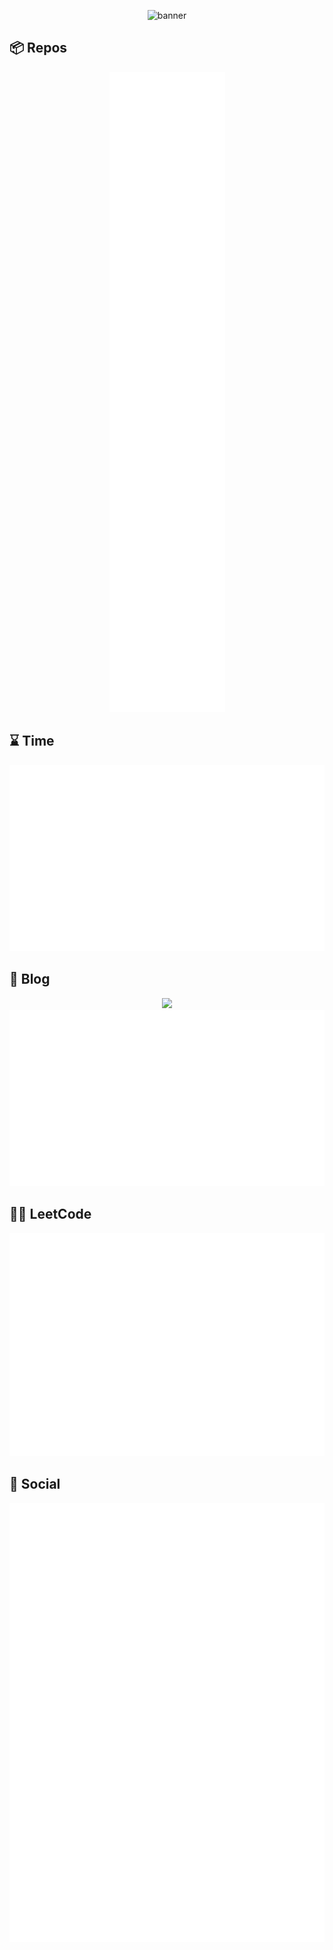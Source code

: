 <p align="center">
	<img src="https://user-images.githubusercontent.com/20166026/225646059-f22b50da-065b-4a7a-a6d0-f16f0f92da57.jpg" alt="banner" width="512px">
</p>

## 📦 Repos

<p align="center">
	<a href="https://github.com/OverflowCat/OverflowCat">
		<img src="https://raw.githubusercontent.com/OverflowCat/OverflowCat/neko/metrics/general.svg">
	</a>
</p>

## ⌛ Time

<p align="center">
	<img src="https://raw.githubusercontent.com/OverflowCat/OverflowCat/neko/metrics/wakatime.svg">
</p>

## 📝 Blog

<p align="center">
	<a href="https://blog.xinshijiededa.men/">
		<img src="https://user-images.githubusercontent.com/20166026/203767771-c977f2cb-30da-49a9-8936-761fc4ee3450.svg" width="200px"><br>
		<img src="https://raw.githubusercontent.com/OverflowCat/OverflowCat/neko/metrics/rss.svg">
	</a>
</p>

<!-- <h2><img src="https://www.svgrepo.com/show/330828/leetcode.svg">LeetCode</h2> -->
## 🧑‍💻 LeetCode

<p align="center">
	<a href="https://github.com/OverflowCat/LeetCode">
		<img src="https://raw.githubusercontent.com/OverflowCat/OverflowCat/neko/metrics/leetcode.svg">
	</a>
</p>

## 👋 Social

<p align="center">
	<a href="https://github.com/OverflowCat?tab=followers">
		<img src="https://raw.githubusercontent.com/OverflowCat/OverflowCat/neko/metrics/followers.svg">
	</a>
</p>
